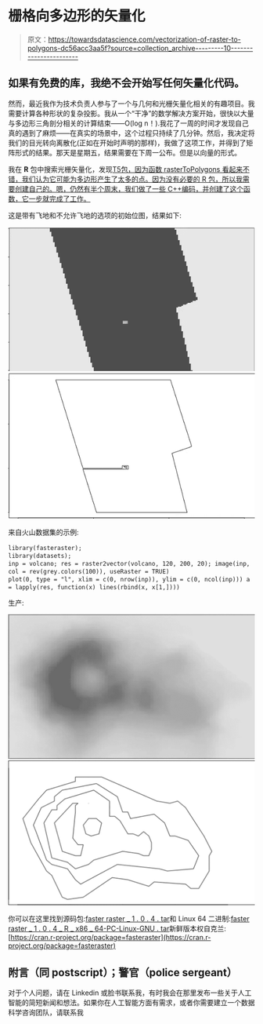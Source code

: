 # 栅格向多边形的矢量化

> 原文：<https://towardsdatascience.com/vectorization-of-raster-to-polygons-dc56acc3aa5f?source=collection_archive---------10----------------------->

## 如果有免费的库，我绝不会开始写任何矢量化代码。

然而，最近我作为技术负责人参与了一个与几何和光栅矢量化相关的有趣项目。我需要计算各种形状的复杂投影。我从一个“干净”的数学解决方案开始，很快以大量与多边形三角剖分相关的计算结束——O(log n！).我花了一周的时间才发现自己真的遇到了麻烦——在真实的场景中，这个过程只持续了几分钟。然后，我决定将我们的目光转向离散化(正如在开始时声明的那样)，我做了这项工作，并得到了矩阵形式的结果。那天是星期五，结果需要在下周一公布。但是以向量的形式。

我在 **R** 包中搜索光栅矢量化，发现[T5包，因为函数 rasterToPolygons 看起来不错，我们认为它可能为多边形产生了太多的点。因为没有必要的 R 包，所以我需要创建自己的。嗯，仍然有半个周末，我们做了一些 C++编码，并创建了这个函数，它一步就完成了工作。](http://cran.r-project.org/package=raster)

这是带有飞地和不允许飞地的选项的初始位图，结果如下:

![](img/fd9cd633fdca84b1437acb5b27538ee4.png)![](img/1d127efc2ae2fce87dd74f46a9f77eda.png)

来自火山数据集的示例:

```
library(fasteraster); 
library(datasets); 
inp = volcano; res = raster2vector(volcano, 120, 200, 20); image(inp, col = rev(grey.colors(100)), useRaster = TRUE)
plot(0, type = "l", xlim = c(0, nrow(inp)), ylim = c(0, ncol(inp))) a = lapply(res, function(x) lines(rbind(x, x[1,])))
```

生产:

![](img/8c4ee8399379eb50a9eae077d79c01b1.png)![](img/1c7643def44a5f012bc85207ba678055.png)

你可以在这里找到源码包:[faster raster _ 1 . 0 . 4 . tar](http://mindcraft.ai/wp-content/uploads/2018/05/fasteraster_1.0.4.tar.gz)和 Linux 64 二进制:[faster raster _ 1 . 0 . 4 _ R _ x86 _ 64-PC-Linux-GNU . tar](http://mindcraft.ai/wp-content/uploads/2018/05/fasteraster_1.0.4_R_x86_64-pc-linux-gnu.tar.gz)新鲜版本权自克兰:[https://cran.r-project.org/package=fasteraster](https://cran.r-project.org/package=fasteraster)

## 附言（同 postscript）；警官（police sergeant）

对于个人问题，请在 Linkedin 或脸书联系我，有时我会在那里发布一些关于人工智能的简短新闻和想法。如果你在人工智能方面有需求，或者你需要建立一个数据科学咨询团队，请联系我